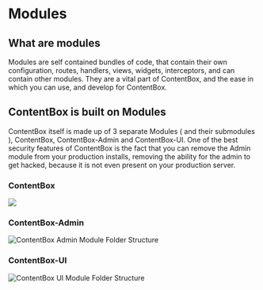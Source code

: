 # Modules

## What are modules

Modules are self contained bundles of code, that contain their own configuration, routes, handlers, views, widgets, interceptors, and can contain other modules. They are a vital part of ContentBox, and the ease in which you can use, and develop for ContentBox.

## ContentBox is built on Modules

ContentBox itself is made up of 3 separate Modules ( and their submodules ), ContentBox, ContentBox-Admin and ContentBox-UI. One of the best security features of ContentBox is the fact that you can remove the Admin module from your production installs, removing the ability for the admin to get hacked, because it is not even present on your production server.

### ContentBox

![](<../../../.gitbook/assets/contentbox-module (1).jpg>)

### ContentBox-Admin

![ContentBox Admin Module Folder Structure](../../../developing/back\_end/modules/contentbox-admin-module.jpg)

### ContentBox-UI

![ContentBox UI Module Folder Structure](../../../developing/back\_end/modules/contentbox-ui-module.jpg)
